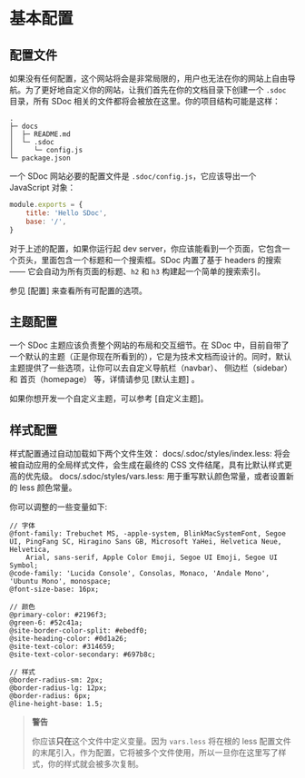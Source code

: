 # 基本配置

## 配置文件

如果没有任何配置，这个网站将会是非常局限的，用户也无法在你的网站上自由导航。为了更好地自定义你的网站，让我们首先在你的文档目录下创建一个 `.sdoc` 目录，所有 SDoc 相关的文件都将会被放在这里。你的项目结构可能是这样：

```text
.
├─ docs
│  ├─ README.md
│  └─ .sdoc
│     └─ config.js
└─ package.json
```

一个 SDoc 网站必要的配置文件是 `.sdoc/config.js`，它应该导出一个 JavaScript 对象：

```js
module.exports = {
    title: 'Hello SDoc',
    base: '/',
}
```

对于上述的配置，如果你运行起 dev server，你应该能看到一个页面，它包含一个页头，里面包含一个标题和一个搜索框。SDoc 内置了基于 headers 的搜索 —— 它会自动为所有页面的标题、`h2` 和 `h3` 构建起一个简单的搜索索引。

参见 [配置] 来查看所有可配置的选项。


## 主题配置

一个 SDoc 主题应该负责整个网站的布局和交互细节。在 SDoc 中，目前自带了一个默认的主题（正是你现在所看到的），它是为技术文档而设计的。同时，默认主题提供了一些选项，让你可以去自定义导航栏（navbar）、 侧边栏（sidebar）和 首页（homepage） 等，详情请参见 [默认主题] 。

如果你想开发一个自定义主题，可以参考 [自定义主题]。



## 样式配置

样式配置通过自动加载如下两个文件生效：
docs/.sdoc/styles/index.less: 将会被自动应用的全局样式文件，会生成在最终的 CSS 文件结尾，具有比默认样式更高的优先级。
docs/.sdoc/styles/vars.less: 用于重写默认颜色常量，或者设置新的 less 颜色常量。


你可以调整的一些变量如下:

```less
// 字体
@font-family: Trebuchet MS, -apple-system, BlinkMacSystemFont, Segoe UI, PingFang SC, Hiragino Sans GB, Microsoft YaHei, Helvetica Neue, Helvetica,
    Arial, sans-serif, Apple Color Emoji, Segoe UI Emoji, Segoe UI Symbol;
@code-family: 'Lucida Console', Consolas, Monaco, 'Andale Mono', 'Ubuntu Mono', monospace;
@font-size-base: 16px;

// 颜色
@primary-color: #2196f3;
@green-6: #52c41a;
@site-border-color-split: #ebedf0;
@site-heading-color: #0d1a26;
@site-text-color: #314659;
@site-text-color-secondary: #697b8c;

// 样式
@border-radius-sm: 2px;
@border-radius-lg: 12px;
@border-radius: 6px;
@line-height-base: 1.5;
```

> **警告**
> 
> 你应该**只在**这个文件中定义变量。因为 `vars.less` 将在根的 less 配置文件的末尾引入，作为配置，它将被多个文件使用，所以一旦你在这里写了样式，你的样式就会被多次复制。

